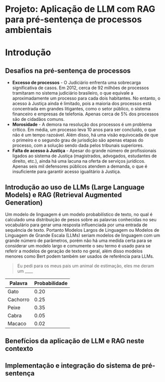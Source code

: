 # Projeto: Aplicação de LLM com RAG para pré-sentença de processos ambientais

# Introdução

## Desafios na pré-sentença de processos
* **Excesso de processos** - O Judiciário enfrenta uma sobrecarga significativa de casos. Em 2012, cerca de 92 milhões de processos tramitaram no sistema judiciário brasileiro, o que equivale a aproximadamente um processo para cada dois habitantes. No entanto, o acesso à Justiça ainda é limitado, pois a maioria dos processos está concentrada em grandes litigantes, como o setor público, o sistema financeiro e empresas de telefonia. Apenas cerca de 5% dos processos são de cidadãos comuns.
* **Morosidade** - A demora na resolução dos processos é um problema crítico. Em média, um processo leva 10 anos para ser concluído, o que não é um tempo razoável. Além disso, há uma visão equivocada de que o primeiro e o segundo grau de jurisdição são apenas etapas do processo, com a solução sendo dada pelos tribunais superiores.
* **Falta de acesso à Justiça** - Apesar do grande número de profissionais ligados ao sistema de Justiça (magistrados, advogados, estudantes de direito, etc.), ainda há uma lacuna na oferta de serviços jurídicos. Apenas seis mil defensores públicos atendem a demanda, o que é insuficiente para garantir acesso igualitário à Justiça.

## Introdução ao uso de LLMs (Large Language Models) e RAG (Retrieval Augmented Generation)
Um modelo de linguagem é um modelo probabilístico de texto, no qual é calculado uma distribuição de pesos sobre as palavras conhecidas no seu vocabulário para gerar uma resposta influenciada por uma entrada de sequência de texto. Portanto Modelos Largos de Linguagem ou Modelos de Linguagem de Grande Escala (LLMs) seriam modelos de linguagem com um grande número de parâmetros, porém não há uma medida certa para se considerar um modelo largo e comumente o seu termo é usado para se referir a modelos de geração de texto no geral, além disso modelos menores como Bert podem também ser usados de referência para LLMs.

> Eu pedi para os meus pais um animal de estimação, eles me deram um ____

Palavra|Probabilidade
---|---
Gato|0.20
Cachorro|0.25
Peixe|0.35
Cabra|0.05
Macaco|0.02


## Benefícios da aplicação de LLM e RAG neste contexto

## Implementação e integração do sistema de pré-sentença
